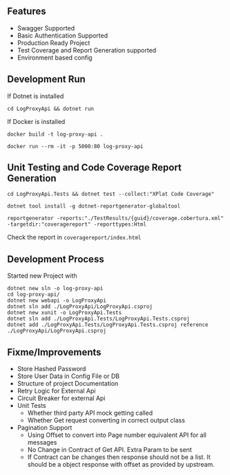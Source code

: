 ## Features

- Swagger Supported
- Basic Authentication Supported
- Production Ready Project
- Test Coverage and Report Generation supported 
- Environment based config

## Development Run

If Dotnet is installed

```
cd LogProxyApi && dotnet run
```

If Docker is installed

```
docker build -t log-proxy-api .

docker run --rm -it -p 5000:80 log-proxy-api
```

## Unit Testing and Code Coverage Report Generation

```
cd LogProxyApi.Tests && dotnet test --collect:"XPlat Code Coverage"

dotnet tool install -g dotnet-reportgenerator-globaltool

reportgenerator -reports:"./TestResults/{guid}/coverage.cobertura.xml" -targetdir:"coveragereport" -reporttypes:Html
```

Check the report in `coveragereport/index.html`

## Development Process

Started new Project with

```
dotnet new sln -o log-proxy-api
cd log-proxy-api/
dotnet new webapi -o LogProxyApi
dotnet sln add ./LogProxyApi/LogProxyApi.csproj
dotnet new xunit -o LogProxyApi.Tests
dotnet sln add ./LogProxyApi.Tests/LogProxyApi.Tests.csproj
dotnet add ./LogProxyApi.Tests/LogProxyApi.Tests.csproj reference ./LogProxyApi/LogProxyApi.csproj
```

## Fixme/Improvements

- Store Hashed Password
- Store User Data in Config File or DB
- Structure of project Documentation
- Retry Logic for External Api
- Circuit Breaker for external Api
- Unit Tests
    - Whether third party API mock getting called
    - Whether Get request converting in correct output class
- Pagination Support
    - Using Offset to convert into Page number equivalent API for all messages
    - No Change in Contract of Get API. Extra Param to be sent
    - If Contract can be changes then response should not be a list. It should be a object response with offset as provided by upstream.
